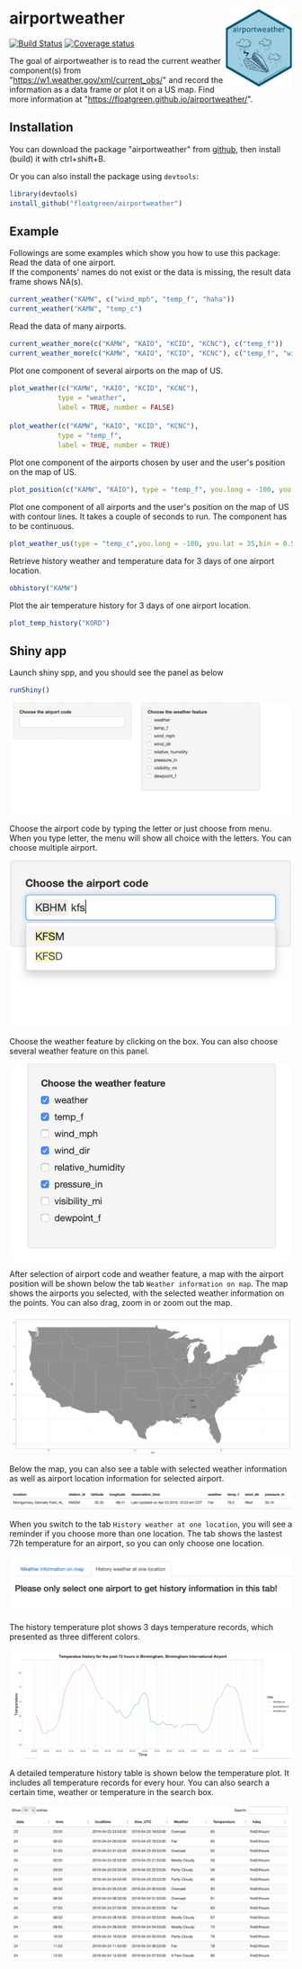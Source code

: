 
# airportweather <img src="man/figures/logo.png" align="right" alt="" width="120" />

[![Build Status](https://travis-ci.org/floatgreen/airportweather.svg?branch=master)](https://travis-ci.org/floatgreen/airportweather)
[![Coverage status](https://codecov.io/gh/floatgreen/airportweather/branch/master/graph/badge.svg)](https://codecov.io/github/floatgreen/airportweather?branch=master)


The goal of airportweather is to read the current weather component(s) from "https://w1.weather.gov/xml/current_obs/" and record the information as a data frame or plot it on a US map. Find more information at "https://floatgreen.github.io/airportweather/".

## Installation

You can download the package "airportweather" from [github](https://github.com/floatgreen/airportweather), then install (build) it with ctrl+shift+B.

Or you can also install the package using `devtools`:

``` r
library(devtools)
install_github("floatgreen/airportweather")
```

## Example

Followings are some examples which show you how to use this package:  
Read the data of one airport.  
If the components' names do not exist or the data is missing, the result data frame shows NA(s).

``` r
current_weather("KAMW", c("wind_mph", "temp_f", "haha"))
current_weather("KAMW", "temp_c")
```

Read the data of many airports.

``` r
current_weather_more(c("KAMW", "KAIO", "KCID", "KCNC"), c("temp_f"))
current_weather_more(c("KAMW", "KAIO", "KCID", "KCNC"), c("temp_f", "wind_mph"))
```

Plot one component of several airports on the map of US.

``` r
plot_weather(c("KAMW", "KAIO", "KCID", "KCNC"),
            type = "weather",
            label = TRUE, number = FALSE)
            
plot_weather(c("KAMW", "KAIO", "KCID", "KCNC"),
            type = "temp_f",
            label = TRUE, number = TRUE)
```

Plot one component of the airports chosen by user and the user's position on the map of US.

``` r
plot_position(c("KAMW", "KAIO"), type = "temp_f", you.long = -100, you.lat = 35,number = TRUE)
```

Plot one component of all airports and the user's position on the map of US with contour lines. It takes a couple of seconds to run. The component has to be continuous.

``` r
plot_weather_us(type = "temp_c",you.long = -100, you.lat = 35,bin = 0.5)
```

Retrieve history weather and temperature data for 3 days of one airport location. 

``` r
obhistory("KAMW")
```

Plot the air temperature history for 3 days of one airport location.

``` r
plot_temp_history("KORD")
```

## Shiny app

Launch shiny spp, and you should see the panel as below

``` r
runShiny()
```

![alt text](man/figures/launch.png "Launch shiny app")

Choose the airport code by typing the letter or just choose from menu. When you type letter, the menu will show all choice with the letters. You can choose multiple airport.


![alt text](man/figures/code.png "Choose airport code")

Choose the weather feature by clicking on the box. You can also choose several weather feature on this panel.

![alt text](man/figures/weather.png "Choose weather feature")

After selection of airport code and weather feature, a map with the airport position will be shown below the tab `Weather information on map`. The map shows the airports you selected, with the selected weather information on the points. You can also drag, zoom in or zoom out the map.

![alt text](man/figures/map.png "Map with airport")

Below the map, you can also see a table with selected weather information as well as airport location information for selected airport.

![alt text](man/figures/info.png "Information of selected airport")

When you switch to the tab `History weather at one location`, you will see a reminder if you choose more than one location. The tab shows the lastest 72h temperature for an airport, so you can only choose one location.

![alt text](man/figures/history.png "Reminder for error")

The history temperature plot shows 3 days temperature records, which presented as three different colors.

![alt text](man/figures/temp_plot.png "Temperature plot for 72h")

A detailed temperature history table is shown below the temperature plot. It includes all temperature records for every hour. You can also search a certain time, weather or temperature in the search box.

![alt text](man/figures/temp_table.png "Temperature table for 72h")

